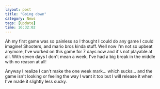 ```yaml
---
layout: post
title: "Going down"
category: News
tags: [Update]
time: 16:32:02
---
```

Ah my first game was so painless so I thought I could do any game I could imagine! Shooters, and mario bros kinda stuff. Well now I'm not so upbeat anymore, I've worked on this game for 7 days now and it's not playable at all. With seven days I don't mean a week, I've had a big break in the middle with no reason at all!

Anyway I realize I can't make the one week mark... which sucks... and the game isn't looking or feeling the way I want it too but I will release it when I've made it slightly less sucky.

